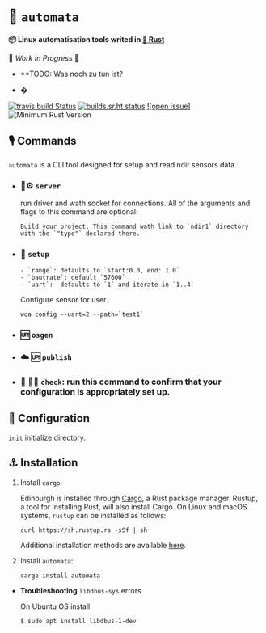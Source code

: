 #  🐳 `automata`

 **📦  Linux automatisation tools writed in [🦀 **Rust**](https://github.com/smolkov/automata)**


🚧 _Work In Progress_ 🚧

* **TODO: Was noch zu tun ist?


 * �

[![travis build Status](https://travis-ci.com/lar-rs/edinburgh.svg?branch=master)](https://travis-ci.com/smolkov/automata)
[![builds.sr.ht status](https://builds.sr.ht/~asmolkov/wqa/.build.yml.svg)](https://builds.sr.ht/~asmolkov/automata/.build.yml?)
[![open issue]][issue]
![Minimum Rust Version][min-rust-badge]

## 🎙️ Commands

`automata` is a CLI tool designed for setup and read ndir sensors data.

  - ### 🦀⚙️ `server`
    run driver and wath socket for connections.
    All of the arguments and flags to this command are optional:

        Build your project. This command wath link to `ndir1` directory
        with the `"type"` declared there.

  - ### 🔧 `setup`
        - `range`: defaults to `start:0.0, end: 1.0`
        - `bautrate`: default `57600`
        - `uart`:  defaults to `1` and iterate in `1..4`
      Configure sensor for user.

    ```
    wqa config --uart=2 --path=`test1`
    ```

  - ### 🆙 `osgen`

  - ### ☁️ 🆙 `publish`

  - ### 🔬 🕵️‍♀️ `check`: run this command to confirm that your configuration is appropriately set up.


## 🔩 Configuration

`init` initialize directory.



## ⚓ Installation

1. Install `cargo`:

    Edinburgh is installed through [Cargo](https://github.com/rust-lang/cargo#compiling-from-source), a Rust package manager. Rustup, a tool for installing Rust, will also install Cargo. On Linux and macOS systems, `rustup` can be installed as follows:

    ```
    curl https://sh.rustup.rs -sSf | sh
    ```

    Additional installation methods are available [here](https://forge.rust-lang.org/other-installation-methods.html).

2. Install `automata`:

    ```
    cargo install automata
    ```

- **Troubleshooting** `libdbus-sys` errors

    On Ubuntu OS install

    ```
    $ sudo apt install libdbus-1-dev
    ```


<!-- Badges -->
[issue]: https://img.shields.io/github/issues/smolkov/automata?style=flat-square
[min-rust-badge]: https://img.shields.io/badge/rustc-1.38+-blue.svg

<!-- Server on tide [creating 🌊 web-server .deb binary with rust](https://gi.net.in/posts/creating-web-server-deb-binary-with-rust/) -->

